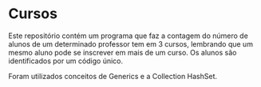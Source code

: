 # Cursos

Este repositório contém um programa que faz a contagem do número de alunos de um determinado professor tem em 3 cursos, lembrando que um mesmo aluno pode se inscrever em mais de um curso. Os alunos são identificados por um código único.

Foram utilizados conceitos de Generics e a Collection HashSet.
